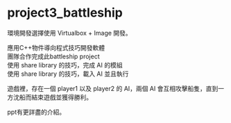 # project3_battleship
環境開發選擇使用 Virtualbox + Image 開發。

應用C++物件導向程式技巧開發軟體                                                                                                                 
團隊合作完成此battleship project                                                                                                                       
使用 share library 的技巧，完成 AI 的模組                                                                                                                
使用 share library 的技巧，載入 AI 並且執行                                                                                                   

遊戲裡，存在一個 player1 以及 player2 的 AI，兩個 AI 會互相攻擊船隻，直到一方沈船而結束遊戲並獲得勝利。

ppt有更詳盡的介紹。
